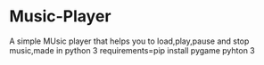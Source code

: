 # Music-Player
A simple MUsic player that helps you to load,play,pause and stop music,made in python 3
requirements=pip install pygame
pyhton 3
